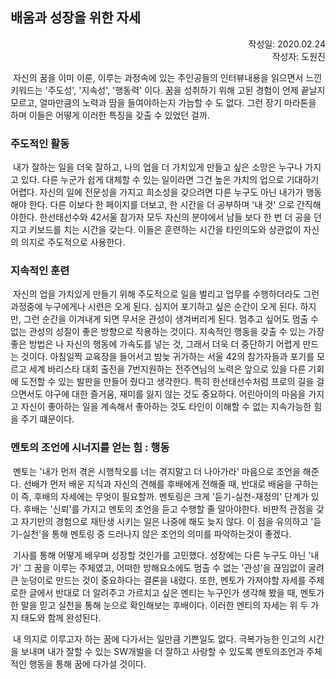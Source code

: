 ## 배움과 성장을 위한  자세



<p align="right">작성일: 2020.02.24<br> 작성자: 도원진 </p>
​	자신의 꿈을 이미 이룬, 이루는 과정속에 있는 주인공들의 인터뷰내용을 읽으면서 느낀 키워드는 '주도성', '지속성', '행동력' 이다. 꿈을 성취하기 위해 고된 경험이 언제 끝날지 모르고, 얼마만큼의 노력과 땀을 들여야하는지 가늠할 수 도 없다. 그런 장기 마라톤을 하며 이들은 어떻게 이러한 특징을 갖출 수 있었던 걸까.

### 주도적인 활동

​	내가 잘하는 일을 더욱 잘하고, 나의 업을 더 가치있게 만들고 싶은 소망은 누구나 가지고 있다. 다른 누군가 쉽게 대체할 수 있는 일이라면 그건 높은 가치의 업으로 기대하기 어렵다. 자신의 일에 전문성을 가지고 희소성을 갖으려면 다른 누구도 아닌 내가가 행동해야 한다. 다른 이보다 한 페이지를 더보고, 한 시간을 더 공부하며 '내 것' 으로 간직해야한다. 한선태선수와 42서울 참가자 모두 자신의 분야에서 남들 보다 한 번 더 공을 던지고 키보드를 치는 시간을 갖는다.  이들은 훈련하는 시간을 타인의도와 상관없이 자신의 의지로 주도적으로 사용한다.

### 지속적인 훈련

​	자신의 업을 가치있게 만들기 위해 주도적으로 일을 벌리고 업무를 수행하더라도 그런 과정중에 누구에게나 시련은 오게 된다. 심지어 포기하고 싶은 순간이 오게 된다. 하지만, 그런 순간을 이겨내게 되면 무서운 관성이 생겨버리게 된다. 멈추고 싶어도 멈출 수 없는 관성의 성질이 좋은 방향으로 작용하는 것이다. 지속적인 행동을 갖출 수 있는 가장 좋은 방법은 나 자신의 행동에 가속도를 넣는 것, 그래서 더욱 더 중단하기 어렵게 만드는 것이다. 아침일찍 교육장을 들어서고 밤늦 귀가하는 서울 42의 참가자들과 포기를 모르고 세계 바리스타 대회 출전을 7번지원하는 전주연님의 노력은 앞으로 있을 다른 기회에 도전할 수 있는 발판을 만들어 줬다고 생각한다. 특히 한선태선수처럼 프로의 길을 걸으면서도 야구에 대한 즐거움, 재미를 잃지 않는 것도 중요하다. 어린아이의 마음을 가지고 자신이 좋아하는 일을 계속해서 좋아하는 것도 타인이 이해할 수 없는 지속가능한 힘을 주기 떄문이다.

### 멘토의 조언에 시너지를 얻는 힘 : 행동

​	멘토는 '내가 먼저 겪은 시행착오를 너는 겪지말고 더 나아가라' 마음으로 조언을 해준다. 선배가 먼저 배운 지식과 자신의 견해를 후배에게 전해줄 때, 반대로 배움을 구하는 이 즉, 후배의 자세에는 무엇이 필요할까. 멘토링은 크게 '듣기-실천-재정의' 단계가 있다. 후배는 '신뢰'를 가지고 멘토의 조언을 듣고 수행할 줄 알아야한다. 비판적 관점을 갖고 자기만의 경험으로 재탄생 시키는 일은 나중에 해도 늦지 않다. 이 점을 유의하고 '듣기-실천'을 통해 멘토링 중 드러나지 않은 조언의 의미를 파악하는것이 좋겠다. 

​	기사를 통해 어떻게 배우며 성장할 것인가를 고민했다. 성장에는 다른 누구도 아닌 '내가' 그 꿈을 이루는 주체였고, 어떠한 방해요소에도 멈출 수 없는 '관성'을 끊임없이 굴려 큰 눈덩이로 만드는 것이 중요하다는 결론을 내렸다. 또한, 멘토가 가져야할 자세를 주제로한 글에서 반대로 더 알려주고 가르치고 싶은 멘티는 누구인가 생각해 봤을 때, 멘토가 한 말을 믿고 실천을 통해 눈으로 확인해보는 후배이다. 이러한 멘티의 자세는 위 두 가지 태도와 함께 완성된다. 

​	내 의지로 이루고자 하는 꿈에 다가서는 일만큼 기쁜일도 없다. 극복가능한 인고의 시간을 보내며 내가 잘할 수 있는 SW개발을 더 잘하고 사랑할 수 있도록 멘토의조언과 주체적인 행동을 통해 꿈에 다가설 것이다.

